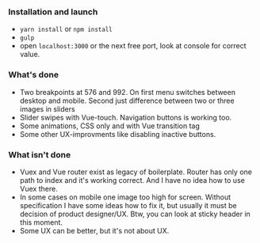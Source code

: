### Installation and launch
- `yarn install` or `npm install`
- `gulp`
- open `localhost:3000` or the next free port, look at console for correct value.

### What's done
- Two breakpoints at 576 and 992. On first menu switches between desktop and mobile. Second just difference between two or three images in sliders
- Slider swipes with Vue-touch. Navigation buttons is working too.
- Some animations, CSS only and with Vue transition tag
- Some other UX-improvments like disabling inactive buttons.

### What isn't done
- Vuex and Vue router exist as legacy of boilerplate. Router has only one path to index and it's working correct. And I have no idea how to use Vuex there.
- In some cases on mobile one image too high for screen. Without specification I have some ideas how to fix it, but usually it must be decision of product designer/UX. Btw, you can look at sticky header in this moment.
- Some UX can be better, but it's not about UX.
